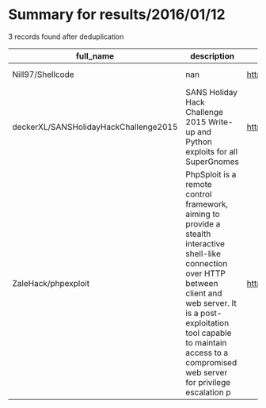 
# Summary for results/2016/01/12
    
3 records found after deduplication

| full_name | description | html_url | matched_list | matched_count | pushed_at | size | stargazers_count | language | forks_count |
|---------------------------------------|------------------------------------------------------------------------------------------------------------------------------------------------------------------------------------------------------------------------------------------------------------------|----------------------------------------------------------|----------------|-----------------|---------------------------|--------|--------------------|------------|---------------|
| Nill97/Shellcode | nan | https://github.com/Nill97/Shellcode | ['shellcode'] | 1 | 2016-01-12 13:38:54+00:00 | 5 | 0 | C | 0 |
| deckerXL/SANSHolidayHackChallenge2015 | SANS Holiday Hack Challenge 2015 Write-up and Python exploits for all SuperGnomes | https://github.com/deckerXL/SANSHolidayHackChallenge2015 | ['exploit'] | 1 | 2016-01-12 23:43:44+00:00 | 84650 | 0 | Python | 0 |
| ZaleHack/phpexploit | PhpSploit is a remote control framework, aiming to provide a stealth interactive shell-like connection over HTTP between client and web server. It is a post-exploitation tool capable to maintain access to a compromised web server for privilege escalation p | https://github.com/ZaleHack/phpexploit | ['exploit'] | 1 | 2016-01-12 00:20:25+00:00 | 1815 | 1 | Python | 2 |
